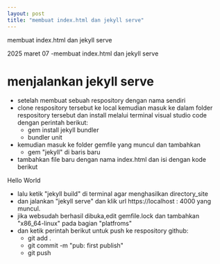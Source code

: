 ```yaml
---
layout: post
title: "membuat index.html dan jekyll serve"
---
```


membuat index.html dan jekyll serve

2025 maret 07
-membuat index.html dan jekyll serve

# menjalankan jekyll serve

- setelah membuat sebuah respository dengan nama sendiri
- clone respository tersebut ke local
  kemudian masuk ke dalam folder respository tersebut dan install melalui terminal visual studio code dengan perintah berikut:
    * gem install jekyll bundler
    * bundler unit
- kemudian masuk ke folder gemfile yang muncul dan tambahkan
    * gem "jekyll" di baris baru
- tambahkan file baru dengan nama index.html dan isi dengan kode berikut <!DOCTYPE html>

 Hello World

 - lalu ketik "jekyll build" di terminal agar menghasilkan directory_site
 - dan jalankan "jekyll serve" dan klik url https://localhost : 4000 yang muncul.
 - jika websudah berhasil dibuka,edit gemfile.lock dan tambahkan "x86_64-linux" pada bagian "platfroms"
 - dan ketik perintah berikut untuk push ke respository github:
    * git add .
    * git commit -m "pub: first publish"
    * git push